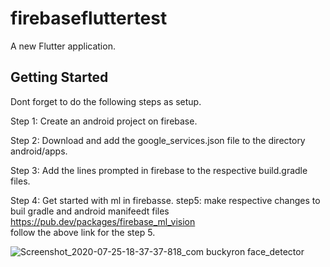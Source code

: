 # firebasefluttertest

A new Flutter application.

## Getting Started

Dont forget to do the following steps as setup.

Step 1: Create an android project on firebase.

Step 2: Download and add the google_services.json file to the directory android/apps.

Step 3: Add the lines prompted in firebase to the respective build.gradle files.

Step 4: Get started with ml in firebasse.
step5: make respective changes to buil gradle and android manifeedt files 
https://pub.dev/packages/firebase_ml_vision  
follow the above link for the step 5.



![Screenshot_2020-07-25-18-37-37-818_com buckyron face_detector](https://user-images.githubusercontent.com/53414666/88457852-51798480-cea7-11ea-9a3f-e672aa3af3e2.jpg)
